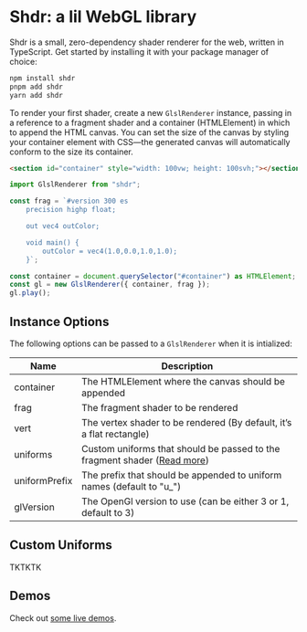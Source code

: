 # Shdr: a lil WebGL library

Shdr is a small, zero-dependency shader renderer for the web, written in TypeScript. Get started by installing it with your package manager of choice:

```bash
npm install shdr
pnpm add shdr
yarn add shdr
```

To render your first shader, create a new `GlslRenderer` instance, passing in a reference to a fragment shader and a container (HTMLElement) in which to append the HTML canvas. You can set the size of the canvas by styling your container element with CSS—the generated canvas will automatically conform to the size its container.

```html
<section id="container" style="width: 100vw; height: 100svh;"></section>
```

```ts
import GlslRenderer from "shdr";

const frag = `#version 300 es
    precision highp float;

    out vec4 outColor;

    void main() {
        outColor = vec4(1.0,0.0,1.0,1.0);
    }`;

const container = document.querySelector("#container") as HTMLElement;
const gl = new GlslRenderer({ container, frag });
gl.play();
```

## Instance Options

The following options can be passed to a `GlslRenderer` when it is intialized:

| Name          | Description                                                                                                                                                |
| ------------- | ---------------------------------------------------------------------------------------------------------------------------------------------------------- |
| container     | The HTMLElement where the canvas should be appended                                                                                                        |
| frag          | The fragment shader to be rendered                                                                                                                         |
| vert          | The vertex shader to be rendered (By default, it’s a flat rectangle)                                                                                       |
| uniforms      | Custom uniforms that should be passed to the fragment shader ([Read more](https://github.com/andy-stewart-design/shdr?tab=readme-ov-file#custom-uniforms)) |
| uniformPrefix | The prefix that should be appended to uniform names (default to "u\_")                                                                                     |
| glVersion     | The OpenGl version to use (can be either 3 or 1, default to 3)                                                                                             |

## Custom Uniforms

TKTKTK

## Demos

Check out [some live demos](https://shdr.andystew.art/).
